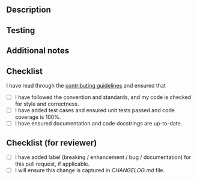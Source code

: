 ## Description
<!-- Provide a concise description of changes and the reason for the change -->

## Testing
<!-- Describe the tests added (tests for new feature, tests for bugfix) -->

## Additional notes
<!-- Any information that might be useful for review -->

## Checklist
I have read through the [contributing guidelines](https://bigtree.readthedocs.io/en/stable/home/contributing/) and ensured that
- [ ] I have followed the convention and standards, and my code is checked for style and correctness.
- [ ] I have added test cases and ensured unit tests passed and code coverage is 100%.
- [ ] I have ensured documentation and code docstrings are up-to-date.

## Checklist (for reviewer)
- [ ] I have added label (breaking / enhancement / bug / documentation) for this pull request, if applicable.
- [ ] I will ensure this change is captured in *CHANGELOG.md* file.
